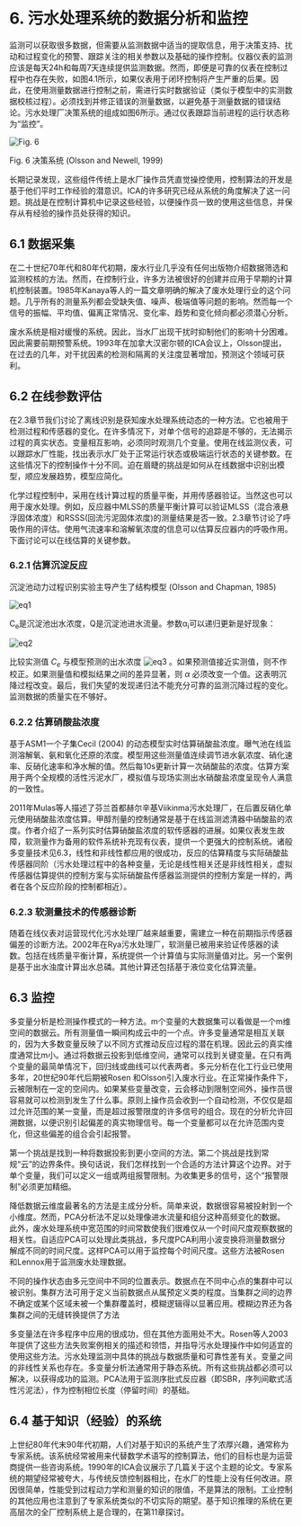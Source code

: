# 6. 污水处理系统的数据分析和监控
监测可以获取很多数据，但需要从监测数据中适当的提取信息，用于决策支持、扰动和过程变化的预警、跟踪关注的相关参数以及基础的操作控制。仪器仪表的监测应该是每天24h和每周7天连续提供监测数据。然而，即便是可靠的仪表在控制过程中也存在失败，如图4.1所示，如果仪表用于闭环控制将产生严重的后果。因此，在使用测量数据进行控制之前，需进行实时数据验证（类似于模型中的实测数据校核过程）。必须找到并修正错误的测量数据，以避免基于测量数据的错误结论。污水处理厂决策系统的组成如图6所示。通过仪表跟踪当前进程的运行状态称为“监控”。

![Fig. 6]()

Fig. 6 决策系统 (Olsson and Newell, 1999)

长期记录发现，这些组件传统上是水厂操作员凭直觉操控使用，控制算法的开发是基于他们平时工作经验的潜意识。ICA的许多研究已经从系统的角度解决了这一问题。挑战是在控制计算机中记录这些经验，以便操作员一致的使用这些信息，并保存从有经验的操作员处获得的知识。

## 6.1 数据采集
在二十世纪70年代和80年代初期，废水行业几乎没有任何出版物介绍数据筛选和监测校核的方法。然而，在控制行业，许多方法被很好的创建并应用于早期的计算机控制装置。1985年Kanaya等人的一篇文章明确的解决了废水处理行业的这个问题。几乎所有的测量系列都会受缺失值、噪声、极端值等问题的影响。然而每一个信号的振幅、平均值、偏离正常情况、变化率、趋势和变化倾向都必须潜心分析。

废水系统是相对缓慢的系统。因此，当水厂出现干扰时抑制他们的影响十分困难。因此需要前期预警系统。1993年在加拿大汉密尔顿的ICA会议上，Olsson提出，在过去的几年，对干扰因素的检测和隔离的关注度显著增加，预测这个领域可获利。

## 6.2 在线参数评估
在2.3章节我们讨论了离线识别是获知废水处理系统动态的一种方法。它也被用于检测过程和传感器的变化。在许多情况下，对单个信号的追踪是不够的，无法揭示过程的真实状态。变量相互影响，必须同时观测几个变量。使用在线监测仪表，可以跟踪水厂性能，找出表示水厂处于正常运行状态或极端运行状态的关键参数。在这些情况下的控制操作十分不同。迫在眉睫的挑战是如何从在线数据中识别出模型，顺应发展趋势，模型应简化。

化学过程控制中，采用在线计算过程的质量平衡，并用传感器验证。当然这也可以用于废水处理。例如，反应器中MLSS的质量平衡计算可以验证MLSS（混合液悬浮固体浓度）和RSSS(回流污泥固体浓度)的测量结果是否一致。2.3章节讨论了呼吸作用的评估。使用气流速率和溶解氧浓度的信息可以估算反应器内的呼吸作用。下面讨论可以在线估算的关键参数。

### 6.2.1 估算沉淀反应
沉淀池动力过程识别实验主导产生了结构模型 (Olsson and Chapman, 1985)

![eq1]()

 C<sub>e</sub>是沉淀池出水浓度，Q是沉淀池进水流量。参数α<sub>i</sub>可以递归更新是好现象：

![eq2]()

比较实测值 _C<sub>e</sub>_ 与模型预测的出水浓度 ![eq3]() 。如果预测值接近实测值，则不作校正。如果测量值和模拟结果之间的差异显著，则 _α_ 必须改变一个值。这表明沉降过程改变。最后，我们失望的发现递归法不能充分可靠的监测沉降过程的变化。监测数据的质量实在不够好。

### 6.2.2 估算硝酸盐浓度
基于ASM1一个子集Cecil (2004) 的动态模型实时估算硝酸盐浓度。曝气池在线监测溶解氧、氨和氧化还原的浓度。模型用这些测量值连续调节进水氨浓度、硝化速率、反硝化速率和净水解的值。然后每10s更新计算一次硝酸盐的浓度。估算方案用于两个全规模的活性污泥水厂，模拟值与现场实测出水硝酸盐浓度呈现令人满意的一致性。

2011年Mulas等人描述了芬兰首都赫尔辛基Viikinma污水处理厂，在后置反硝化单元使用硝酸盐浓度估算。甲醇剂量的控制通常是基于在线监测滤清器中硝酸盐的浓度。作者介绍了一系列实时估算硝酸盐浓度的软传感器的进展。如果仪表发生故障，软测量作为备用的软件系统补充现有仪表，提供一个更强大的控制系统。诸般多变量技术见6.3，线性和非线性都应用的很成功，反应的估算精度与实际硝酸盐传感器同阶（污水处理过程中的各种变量，无论是线性相关还是非线性相关，虚拟传感器估算提供的控制方案与实际硝酸盐传感器监测提供的控制方案是一样的，两者在各个反应阶段的控制都相近）。

### 6.2.3 软测量技术的传感器诊断
随着在线仪表对运营现代化污水处理厂越来越重要，需建立一种在前期指示传感器偏差的诊断方法。2002年在Rya污水处理厂，软测量已被用来验证传感器的读数。包括在线质量平衡计算，系统提供一个计算值与实际测量值对比。另一个案例是基于出水浊度计算出水总磷。其他计算还包括基于液位变化估算流量。

## 6.3 监控
多变量分析是检测操作模式的一种方法。m个变量的大数据集可以看做是一个m维空间的数据云。所有测量值一瞬间构成云中的一个点。许多变量通常是相互关联的，因为大多数变量反映了以不同方式推动反应过程的潜在机理。因此云的真实维度通常比m小。通过将数据云投影到低维空间，通常可以找到关键变量。在只有两个变量的最简单情况下，回归线或曲线可以代表两者。多元分析在化工行业已使用多年，20世纪90年代后期被Rosen 和Olsson引入废水行业。在正常操作条件下，云被限制在一定的空间内。如果某些变量改变，云会移动到限制空间外，操作员很容易就可以检测到发生了什么事。原则上操作员会收到一个自动检测，不仅仅是超过允许范围的某一变量，而是超过报警限度的许多信号的组合。现在的分析允许回溯数据，以便识别引起偏差的真实物理信号。每一个变量都可以在允许范围内变化，但这些偏差的组合会引起报警。

第一个挑战是找到一种将数据投影到更小空间的方法。第二个挑战是找到常规“云”的边界条件。换句话说，我们怎样找到一个合适的方法计算这个边界。对于单个变量，我们可以定义一组或两组报警限制。为收集更多的信号，这个“报警限制”必须更加精细。

降低数据云维度最著名的方法是主成分分析。简单来说，数据很容易被投射到一个小维度。然而，PCA分析法不足以处理像进水流量和组分这种高频变化的数据。此外，废水处理系统中宽范围的时间常数使我们很难仅从一个时间尺度观察数据的相关性。自适应PCA可以处理此类挑战，多尺度PCA利用小波变换将测量数据分解成不同的时间尺度。这样PCA可以用于监控每个时间尺度。这些方法被Rosen 和Lennox用于监测废水处理数据。

不同的操作状态由多元空间中不同的位置表示。数据点在不同中心点的集群中可以被识别。集群方法可用于定义当前数据点从属预定义类的程度。当集群之间的边界不确定或某个区域未被一个集群覆盖时，模糊逻辑得以显著应用。模糊边界还为各集群之间的无缝转换提供了方法

多变量法在许多程序中应用的很成功，但在其他方面用处不大。Rosen等人2003年提供了这些方法失败案例相关的描述和领悟，并指导污水处理操作中如何适宜的使用这些方法。污水处理监测中具体的挑战与数据质量和可靠性差有关。变量之间的非线性关系也存在。多变量分析法通常用于静态系统。所有这些挑战都必须可以解决，以获得成功的监测。PCA法用于监测序批式反应器（即SBR，序列间歇式活性污泥法），作为控制相位长度（停留时间）的基础。

## 6.4 基于知识（经验）的系统
上世纪80年代末90年代初期，人们对基于知识的系统产生了浓厚兴趣，通常称为专家系统。该系统经常被用来代替数学术语写的控制算法，他们的目标也是为运营商提供一些咨询系统。1990年的ICA会议展示了几篇关于这个主题的论文。专家系统的期望经常被夸大，与传统反馈控制器相比，在水厂的性能上没有任何改进。原因很简单，性能受到过程动力学和测量的知识的限值，不是算法的限制。工业控制的其他应用也注意到了专家系统类似的不切实际的期望。基于知识推理的系统在更高层次的全厂控制系统上是合理的，在第11章探讨。
